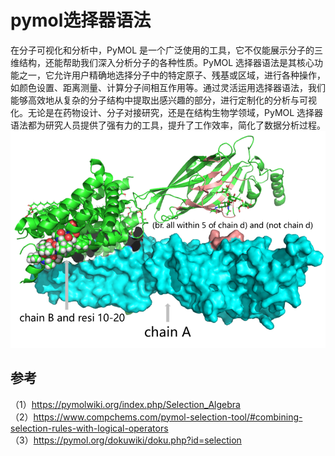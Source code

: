 # pymol选择器语法
在分子可视化和分析中，PyMOL 是一个广泛使用的工具，它不仅能展示分子的三维结构，还能帮助我们深入分析分子的各种性质。PyMOL 选择器语法是其核心功能之一，它允许用户精确地选择分子中的特定原子、残基或区域，进行各种操作，如颜色设置、距离测量、计算分子间相互作用等。通过灵活运用选择器语法，我们能够高效地从复杂的分子结构中提取出感兴趣的部分，进行定制化的分析与可视化。无论是在药物设计、分子对接研究，还是在结构生物学领域，PyMOL 选择器语法都为研究人员提供了强有力的工具，提升了工作效率，简化了数据分析过程。  
![](pymol选择器语法/pymol选择器语法_2024-12-06-00-06-44.png)  
## 
## 参考
（1）https://pymolwiki.org/index.php/Selection_Algebra  
（2）https://www.compchems.com/pymol-selection-tool/#combining-selection-rules-with-logical-operators  
（3）https://pymol.org/dokuwiki/doku.php?id=selection   